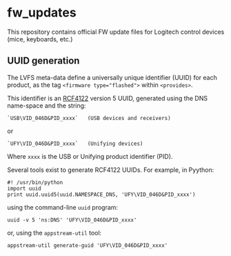 fw_updates
==========

This repository contains official FW update files for Logitech control devices
(mice, keyboards, etc.)


UUID generation
---------------

The LVFS meta-data define a universally unique identifier (UUID) for each
product, as the tag `<firmware type="flashed">` within `<provides>`.

This identifier is an [RCF4122](https://tools.ietf.org/html/rfc4122) version 5
UUID, generated using the DNS name-space and the string:

    `USB\VID_046D&PID_xxxx`   (USB devices and receivers)

or

    `UFY\VID_046D&PID_xxxx`   (Unifying devices)

Where `xxxx` is the USB or Unifying product identifier (PID).

Several tools exist to generate RCF4122 UUIDs.  For example, in Pyython:

   `#! /usr/bin/python` \
   `import uuid` \
   `print uuid.uuid5(uuid.NAMESPACE_DNS, 'UFY\VID_046D&PID_xxxx')`

using the command-line `uuid` program:

   `uuid -v 5 'ns:DNS' 'UFY\VID_046D&PID_xxxx'`

or, using the `appstream-util` tool:

   `appstream-util generate-guid 'UFY\VID_046D&PID_xxxx'`
